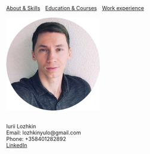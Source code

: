 <html>
    <head>
        <meta charset="UTF-8">
        <style>
            .info {
                margin-right: 10px;
            }
            a {
                text-decoration: underline;
            }
        </style>
    </head>
    <body>
        <a class="info" href="https://iuloz.github.io/about">About & Skills</a>
        <a class="info" href="https://iuloz.github.io/education">Education & Courses</a>
        <a class="info" href="https://iuloz.github.io/experience">Work experience</a>
        <br/><br/>
        <img src="./profile-pic-circle.png" width="250" height="250">
        <br/><br/>
        <p>Iurii Lozhkin<br/>Email: lozhkinyulo@gmail.com<br/>Phone: +358401282892<br/><a href="https://www.linkedin.com/in/iurii-lozhkin-60a323223/">LinkedIn</a></p>
    </body>
</html>
